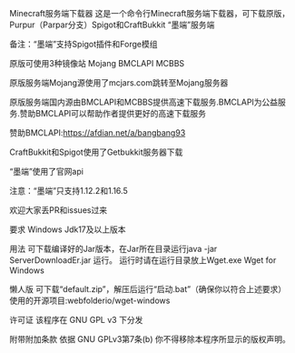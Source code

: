 Minecraft服务端下载器
这是一个命令行Minecraft服务端下载器，可下载原版，Purpur（Parpar分支）Spigot和CraftBukkit “墨端”服务端

备注：“墨端”支持Spigot插件和Forge模组

原版可使用3种镜像站 Mojang BMCLAPI MCBBS

原版服务端Mojang源使用了mcjars.com跳转至Mojang服务器

原版服务端国内源由BMCLAPI和MCBBS提供高速下载服务.BMCLAPI为公益服务.赞助BMCLAPI可以帮助作者提供更好的高速下载服务

赞助BMCLAPI:https://afdian.net/a/bangbang93

CraftBukkit和Spigot使用了Getbukkit服务器下载

“墨端”使用了官网api

注意：“墨端”只支持1.12.2和1.16.5

欢迎大家丢PR和issues过来

要求
Windows Jdk17及以上版本

用法
可下载编译好的Jar版本，在Jar所在目录运行java -jar ServerDownloadEr.jar 运行。 运行时请在运行目录放上Wget.exe Wget for Windows

懒人版
可下载“default.zip”，解压后运行“启动.bat”（确保你以符合上述要求） 使用的开源项目:webfolderio/wget-windows

许可证
该程序在 GNU GPL v3 下分发

附带附加条款 依据 GNU GPLv3第7条(b) 你不得移除本程序所显示的版权声明。
